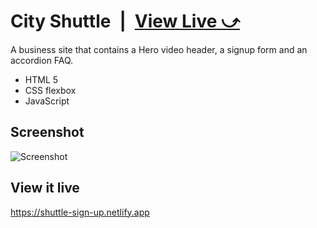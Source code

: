 # City Shuttle&ensp;|&ensp;[View Live &#10555;](https://shuttle-sign-up.netlify.app)

A business site that contains a Hero video header, a signup form and an accordion FAQ.

* HTML 5
* CSS flexbox
* JavaScript

## Screenshot
![Screenshot](screenshot1.png)

## View it live
https://shuttle-sign-up.netlify.app